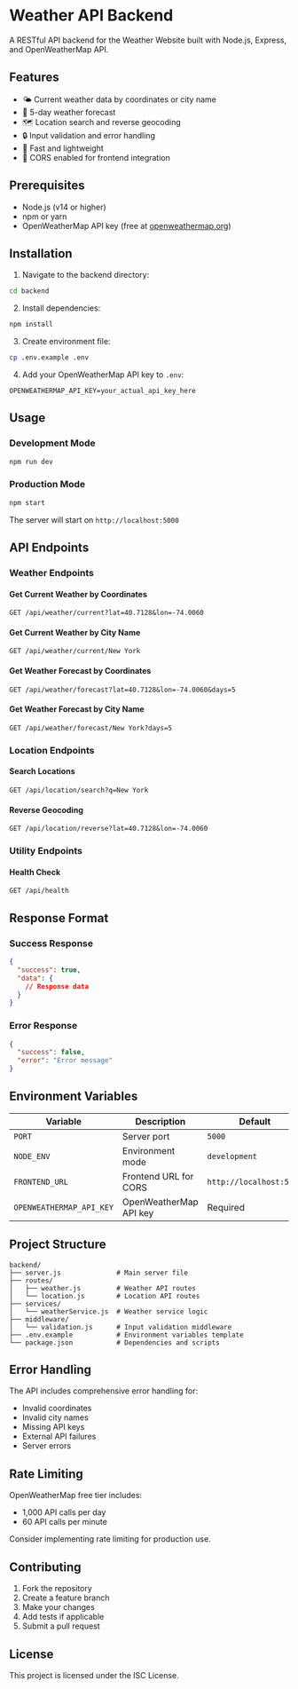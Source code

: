# Weather API Backend

A RESTful API backend for the Weather Website built with Node.js, Express, and OpenWeatherMap API.

## Features

- 🌤️ Current weather data by coordinates or city name
- 📅 5-day weather forecast
- 🗺️ Location search and reverse geocoding
- 🔒 Input validation and error handling
- 🚀 Fast and lightweight
- 📡 CORS enabled for frontend integration

## Prerequisites

- Node.js (v14 or higher)
- npm or yarn
- OpenWeatherMap API key (free at [openweathermap.org](https://openweathermap.org/api))

## Installation

1. Navigate to the backend directory:
```bash
cd backend
```

2. Install dependencies:
```bash
npm install
```

3. Create environment file:
```bash
cp .env.example .env
```

4. Add your OpenWeatherMap API key to `.env`:
```env
OPENWEATHERMAP_API_KEY=your_actual_api_key_here
```

## Usage

### Development Mode
```bash
npm run dev
```

### Production Mode
```bash
npm start
```

The server will start on `http://localhost:5000`

## API Endpoints

### Weather Endpoints

#### Get Current Weather by Coordinates
```http
GET /api/weather/current?lat=40.7128&lon=-74.0060
```

#### Get Current Weather by City Name
```http
GET /api/weather/current/New York
```

#### Get Weather Forecast by Coordinates
```http
GET /api/weather/forecast?lat=40.7128&lon=-74.0060&days=5
```

#### Get Weather Forecast by City Name
```http
GET /api/weather/forecast/New York?days=5
```

### Location Endpoints

#### Search Locations
```http
GET /api/location/search?q=New York
```

#### Reverse Geocoding
```http
GET /api/location/reverse?lat=40.7128&lon=-74.0060
```

### Utility Endpoints

#### Health Check
```http
GET /api/health
```

## Response Format

### Success Response
```json
{
  "success": true,
  "data": {
    // Response data
  }
}
```

### Error Response
```json
{
  "success": false,
  "error": "Error message"
}
```

## Environment Variables

| Variable | Description | Default |
|----------|-------------|---------|
| `PORT` | Server port | `5000` |
| `NODE_ENV` | Environment mode | `development` |
| `FRONTEND_URL` | Frontend URL for CORS | `http://localhost:5173` |
| `OPENWEATHERMAP_API_KEY` | OpenWeatherMap API key | Required |

## Project Structure

```
backend/
├── server.js              # Main server file
├── routes/
│   ├── weather.js         # Weather API routes
│   └── location.js        # Location API routes
├── services/
│   └── weatherService.js  # Weather service logic
├── middleware/
│   └── validation.js      # Input validation middleware
├── .env.example           # Environment variables template
└── package.json           # Dependencies and scripts
```

## Error Handling

The API includes comprehensive error handling for:
- Invalid coordinates
- Invalid city names
- Missing API keys
- External API failures
- Server errors

## Rate Limiting

OpenWeatherMap free tier includes:
- 1,000 API calls per day
- 60 API calls per minute

Consider implementing rate limiting for production use.

## Contributing

1. Fork the repository
2. Create a feature branch
3. Make your changes
4. Add tests if applicable
5. Submit a pull request

## License

This project is licensed under the ISC License.

